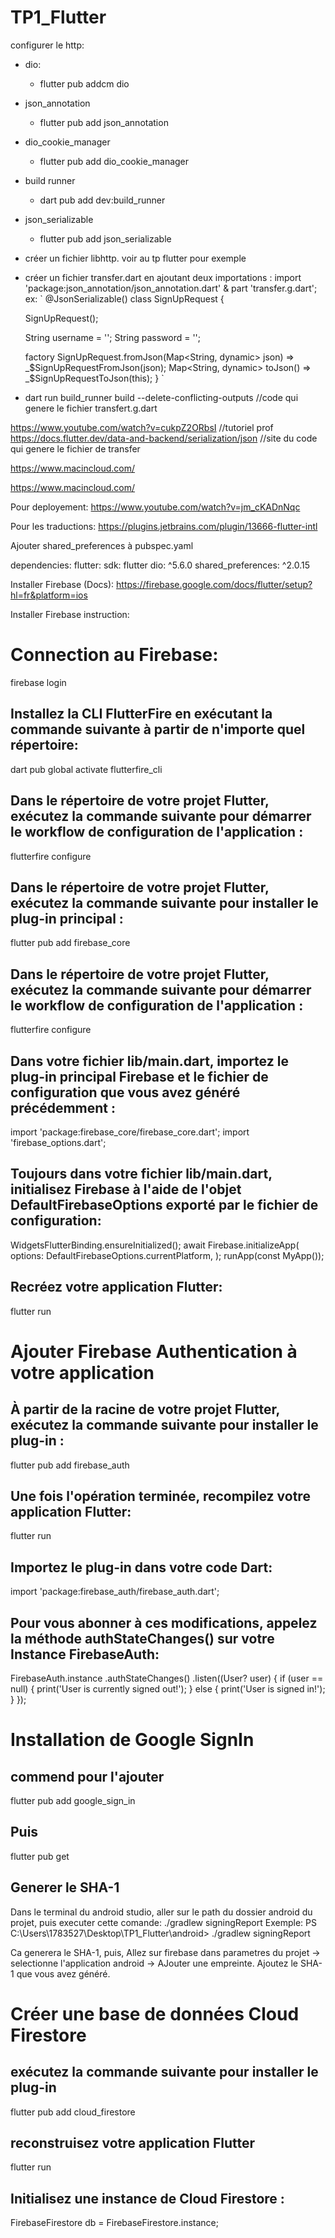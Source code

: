 # TP1_Flutter

configurer le http:

- dio:
    - flutter pub addcm dio
- json_annotation
    - flutter pub add json_annotation
- dio_cookie_manager
    - flutter pub add dio_cookie_manager
- build runner
    - dart pub add dev:build_runner
- json_serializable
    - flutter pub add json_serializable
- créer un fichier libhttp. voir au tp flutter pour exemple
- créer un fichier transfer.dart en ajoutant deux importations : import 'package:json_annotation/json_annotation.dart' & part 'transfer.g.dart';
    ex:
 ` @JsonSerializable()
class SignUpRequest {

  SignUpRequest();

  String username = '';
  String password = '';

  factory SignUpRequest.fromJson(Map<String, dynamic> json) => _$SignUpRequestFromJson(json);
  Map<String, dynamic> toJson() => _$SignUpRequestToJson(this);
  } `

- dart run build_runner build --delete-conflicting-outputs //code qui genere le fichier transfert.g.dart

https://www.youtube.com/watch?v=cukpZ2ORbsI //tutoriel prof
https://docs.flutter.dev/data-and-backend/serialization/json //site du code qui genere le fichier de transfer


https://www.macincloud.com/

https://www.macincloud.com/

Pour deployement: https://www.youtube.com/watch?v=jm_cKADnNqc

Pour les traductions: https://plugins.jetbrains.com/plugin/13666-flutter-intl


Ajouter shared_preferences à pubspec.yaml

dependencies:
flutter:
sdk: flutter
dio: ^5.6.0
shared_preferences: ^2.0.15

Installer Firebase (Docs): https://firebase.google.com/docs/flutter/setup?hl=fr&platform=ios

Installer Firebase instruction:

# Connection au Firebase:

firebase login

## Installez la CLI FlutterFire en exécutant la commande suivante à partir de n'importe quel répertoire:

dart pub global activate flutterfire_cli

## Dans le répertoire de votre projet Flutter, exécutez la commande suivante pour démarrer le workflow de configuration de l'application :

flutterfire configure

## Dans le répertoire de votre projet Flutter, exécutez la commande suivante pour installer le plug-in principal :

flutter pub add firebase_core

## Dans le répertoire de votre projet Flutter, exécutez la commande suivante pour démarrer le workflow de configuration de l'application :

flutterfire configure

## Dans votre fichier lib/main.dart, importez le plug-in principal Firebase et le fichier de configuration que vous avez généré précédemment :

import 'package:firebase_core/firebase_core.dart';
import 'firebase_options.dart';

## Toujours dans votre fichier lib/main.dart, initialisez Firebase à l'aide de l'objet DefaultFirebaseOptions exporté par le fichier de configuration:

WidgetsFlutterBinding.ensureInitialized();
await Firebase.initializeApp(
options: DefaultFirebaseOptions.currentPlatform,
);
runApp(const MyApp());

## Recréez votre application Flutter:

flutter run

# Ajouter Firebase Authentication à votre application

## À partir de la racine de votre projet Flutter, exécutez la commande suivante pour installer le plug-in :

flutter pub add firebase_auth

## Une fois l'opération terminée, recompilez votre application Flutter:

flutter run

## Importez le plug-in dans votre code Dart:

import 'package:firebase_auth/firebase_auth.dart';

## Pour vous abonner à ces modifications, appelez la méthode authStateChanges() sur votre Instance FirebaseAuth:

FirebaseAuth.instance
.authStateChanges()
.listen((User? user) {
if (user == null) {
print('User is currently signed out!');
} else {
print('User is signed in!');
}
});

# Installation de Google SignIn
## commend pour l'ajouter
flutter pub add google_sign_in
## Puis
flutter pub get
## Generer le SHA-1 

Dans le terminal du android studio, aller sur le path du dossier android du projet, puis executer cette comande:
./gradlew signingReport
Exemple: PS C:\Users\1783527\Desktop\TP1_Flutter\android> ./gradlew signingReport

Ca generera le SHA-1, puis,
Allez sur firebase dans parametres du projet → selectionne l'application android → AJouter une empreinte.
Ajoutez le SHA-1 que vous avez généré.

# Créer une base de données Cloud Firestore
## exécutez la commande suivante pour installer le plug-in
flutter pub add cloud_firestore
## reconstruisez votre application Flutter
flutter run
## Initialisez une instance de Cloud Firestore :
FirebaseFirestore db = FirebaseFirestore.instance;

